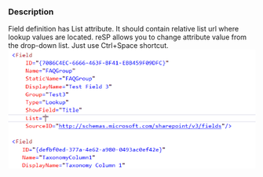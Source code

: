﻿---
Title: Field List attribute
FileName: FieldLookupList.html
---
### Description
Field definition has List attribute. It should contain relative list url where lookup values are located.
reSP allows you to change attribute value from the drop-down list.
Just use Ctrl+Space shortcut.
<br/>
<img src="_img/listurl.gif">


